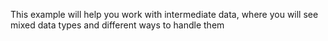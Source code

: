 This example will help you work with intermediate data, where you will see mixed data types and different ways to handle them
